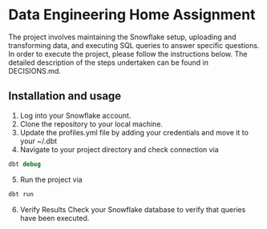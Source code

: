 # Data Engineering Home Assignment
The project involves maintaining the Snowflake setup, uploading and transforming data, and executing SQL queries to answer specific questions.
In order to execute the project, please follow the instructions below.
The detailed description of the steps undertaken can be found in DECISIONS.md.

## Installation and usage
1. Log into your Snowflake account.
2. Clone the repository to your local machine.
3. Update the profiles.yml file by adding your credentials and move it to your ~/.dbt
4. Navigate to your project directory and check connection via
```sql
dbt debug
```
5. Run the project via
```sql
dbt run
```
6. Verify Results
Check your Snowflake database to verify that queries have been executed.

